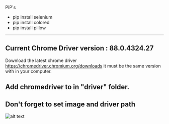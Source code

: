 PIP's

- pip install selenium
- pip install colored
- pip install pillow
-----
Current Chrome Driver version : 88.0.4324.27
-----
Download the latest chrome driver https://chromedriver.chromium.org/downloads
it must be the same version with in your computer.

Add chromedriver to in "driver" folder.
-----
Don't forget to set image and driver path
-----
![alt text](https://i.ibb.co/XVTKf3N/indir.png)
